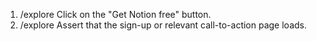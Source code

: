 1. /explore Click on the "Get Notion free" button.
2. /explore Assert that the sign-up or relevant call-to-action page loads.